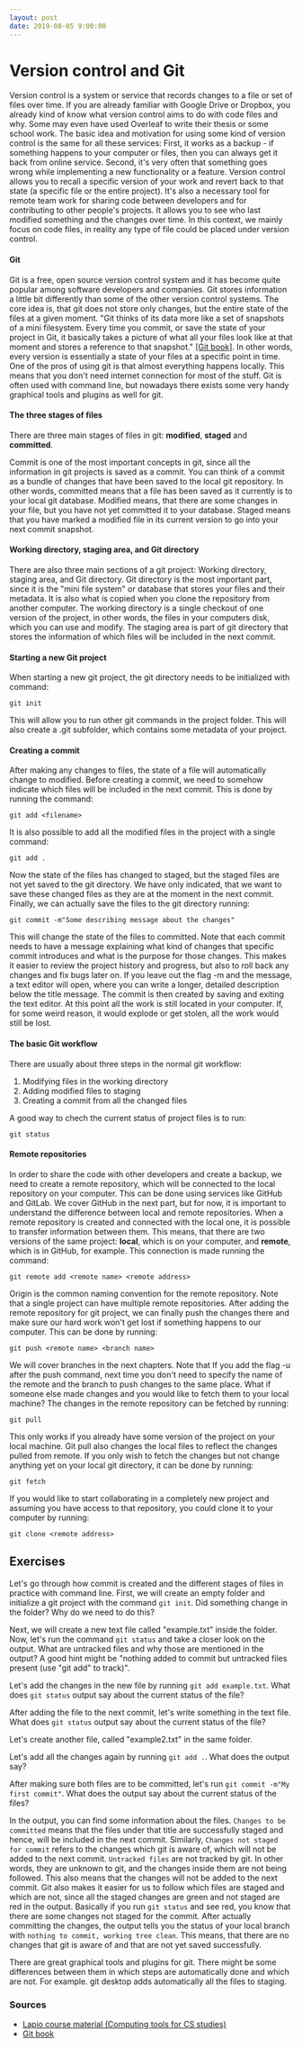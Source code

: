 ```yaml
---
layout: post
date: 2019-08-05 9:00:00
---
```


# Version control and Git

Version control is a system or service that records changes to a file or set of files over time. If you are already familiar with Google Drive or Dropbox, you already kind of know what version control aims to do with code files and why. Some may even have used Overleaf to write their thesis or some school work. The basic idea and motivation for using some kind of version control is the same for all these services: First, it works as a backup - if something happens to your computer or files, then you can always get it back from online service. Second, it's very often that something goes wrong while implementing a new functionality or a feature. Version control allows you to recall a specific version of your work and revert back to that state (a specific file or the entire project). It's also a necessary tool for remote team work for sharing code between developers and for contributing to other people's projects. It allows you to see who last modified something and the changes over time. In this context, we mainly focus on code files, in reality any type of file could be placed under version control.

#### Git

Git is a free, open source version control system and it has become quite popular among software developers and companies. Git stores information a little bit differently than some of the other version control systems. The core idea is, that git does not store only changes, but the entire state of the files at a given moment. "Git thinks of its data more like a set of snapshots of a mini filesystem. Every time you commit, or save the state of your project in Git, it basically takes a picture of what all your files look like at that moment and stores a reference to that snapshot." [[Git book]](https://git-scm.com/book). In other words, every version is essentially a state of your files at a specific point in time. One of the pros of using git is that almost everything happens locally. This means that you don't need internet connection for most of the stuff. Git is often used with command line, but nowadays there exists some very handy graphical tools and plugins as well for git.

#### The three stages of files

There are three main stages of files in git: **modified**, **staged** and **committed**.

Commit is one of the most important concepts in git, since all the information in git projects is saved as a commit. You can think of a commit as a bundle of changes that have been saved to the local git repository. In other words, committed means that a file has been saved as it currently is to your local git database.
Modified means, that there are some changes in your file, but you have not yet committed it to your database.
Staged means that you have marked a modified file in its current version to go into your next commit snapshot.

#### Working directory, staging area, and Git directory

There are also three main sections of a git project: Working directory, staging area, and Git directory. Git directory is the most important part, since it is the "mini file system" or database that stores your files and their metadata. It is also what is copied when you clone the repository from another computer. The working directory is a single checkout of one version of the project, in other words, the files in your computers disk, which you can use and modify. The staging area is part of git directory that stores the information of which files will be included in the next commit.

#### Starting a new Git project

When starting a new git project, the git directory needs to be initialized with command:

```
git init
```

This will allow you to run other git commands in the project folder. This will also create a .git subfolder, which contains some metadata of your project.

#### Creating a commit

After making any changes to files, the state of a file will automatically change to modified. Before creating a commit, we need to somehow indicate which files will be included in the next commit. This is done by running the command:

```
git add <filename>
```

It is also possible to add all the modified files in the project with a single command:

```
git add .
```

Now the state of the files has changed to staged, but the staged files are not yet saved to the git directory. We have only indicated, that we want to save these changed files as they are at the moment in the next commit. Finally, we can actually save the files to the git directory running:

```
git commit -m"Some describing message about the changes"
```

This will change the state of the files to committed. Note that each commit needs to have a message explaining what kind of changes that specific commit introduces and what is the purpose for those changes. This makes it easier to review the project history and progress, but also to roll back any changes and fix bugs later on. If you leave out the flag -m and the message, a text editor will open, where you can write a longer, detailed description below the title message. The commit is then created by saving and exiting the text editor. At this point all the work is still located in your computer. If, for some weird reason, it would explode or get stolen, all the work would still be lost.

#### The basic Git workflow

There are usually about three steps in the normal git workflow:

1. Modifying files in the working directory
2. Adding modified files to staging
3. Creating a commit from all the changed files

A good way to chech the current status of project files is to run:

```
git status
```

#### Remote repositories

In order to share the code with other developers and create a backup, we need to create a remote repository, which will be connected to the local repository on your computer. This can be done using services like GitHub and GitLab. We cover GitHub in the next part, but for now, it is important to understand the difference between local and remote repositories. When a remote repository is created and connected with the local one, it is possible to transfer information between them. This means, that there are two versions of the same project: **local**, which is on your computer, and **remote**, which is in GitHub, for example. This connection is made running the command:

```
git remote add <remote name> <remote address>
```

Origin is the common naming convention for the remote repository. Note that a single project can have multiple remote repositories. After adding the remote repository for git project, we can finally push the changes there and make sure our hard work won't get lost if something happens to our computer. This can be done by running:

```
git push <remote name> <branch name>
```

We will cover branches in the next chapters. Note that If you add the flag -u after the push command, next time you don't need to specify the name of the remote and the branch to push changes to the same place. What if someone else made changes and you would like to fetch them to your local machine? The changes in the remote repository can be fetched by running:

```
git pull
```

This only works if you already have some version of the project on your local machine. Git pull also changes the local files to reflect the changes pulled from remote. If you only wish to fetch the changes but not change anything yet on your local git directory, it can be done by running:

```
git fetch
```

If you would like to start collaborating in a completely new project and assuming you have access to that repository, you could clone it to your computer by running:

```
git clone <remote address>
```

## Exercises

Let's go through how commit is created and the different stages of files in practice with command line. First, we will create an empty folder and initialize a git project with the command `git init`. Did something change in the folder? Why do we need to do this?

Next, we will create a new text file called "example.txt" inside the folder. Now, let's run the command `git status` and take a closer look on the output.
What are untracked files and why those are mentioned in the output? A good hint might be "nothing added to commit but untracked files present (use "git add" to track)".

Let's add the changes in the new file by running `git add example.txt`. What does `git status` output say about the current status of the file?

After adding the file to the next commit, let's write something in the text file. What does `git status` output say about the current status of the file?

Let's create another file, called "example2.txt" in the same folder.

Let's add all the changes again by running `git add .`. What does the output say?

After making sure both files are to be committed, let's run `git commit -m"My first commit"`. What does the output say about the current status of the files?

In the output, you can find some information about the files. `Changes to be committed` means that the files under that title are successfully staged and hence, will be included in the next commit. Similarly, `Changes not staged for commit` refers to the changes which git is aware of, which will not be added to the next commit. `Untracked files` are not tracked by git. In other words, they are unknown to git, and the changes inside them are not being followed. This also means that the changes will not be added to the next commit. Git also makes it easier for us to follow which files are staged and which are not, since all the staged changes are green and not staged are red in the output. Basically if you run `git status` and see red, you know that there are some changes not staged for the commit. After actually committing the changes, the output tells you the status of your local branch with `nothing to commit, working tree clean`. This means, that there are no changes that git is aware of and that are not yet saved successfully.

There are great graphical tools and plugins for git. There might be some differences between them in which steps are automatically done and which are not. For example. git desktop adds automatically all the files to staging.

### Sources

- [Lapio course material (Computing tools for CS studies)](https://tkt-lapio.github.io/en/)
- [Git book](https://git-scm.com/book/en/v1/Getting-Started-Git-Basics)
